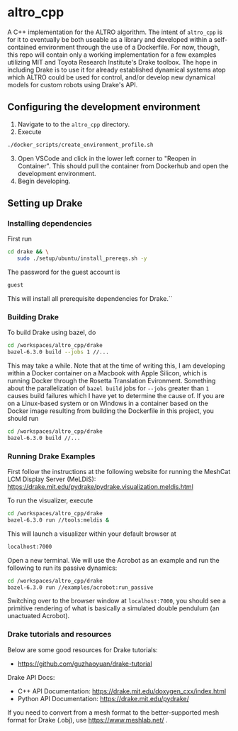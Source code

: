 # altro_cpp

A C++ implementation for the ALTRO algorithm. The intent of `altro_cpp` is for it to eventually be both useable as a library and developed within a self-contained environment through the use of a Dockerfile. For now, though, this repo will contain only a working implementation for a few examples utilizing MIT and Toyota Research Institute's Drake toolbox. The hope in including Drake is to use it for already established dynamical systems atop which ALTRO could be used for control, and/or develop new dynamical models for custom robots using Drake's API.

## Configuring the development environment
1. Navigate to to the `altro_cpp` directory.
2. Execute
```bash
./docker_scripts/create_environment_profile.sh
```
3. Open VSCode and click in the lower left corner to "Reopen in Container". This should pull the container from Dockerhub and open the development environment.
4. Begin developing.

## Setting up Drake
### Installing dependencies
First run
```bash
cd drake && \
   sudo ./setup/ubuntu/install_prereqs.sh -y
```
The password for the guest account is
```bash
guest
```
This will install all prerequisite dependencies for Drake.``

### Building Drake
To build Drake using bazel, do

```bash
cd /workspaces/altro_cpp/drake
bazel-6.3.0 build --jobs 1 //...
```
This may take a while. Note that at the time of writing this, I am developing within a Docker container on a Macbook with Apple Silicon, which is running Docker through the Rosetta Translation Evironment. Something about the parallelization of `bazel build` jobs for `--jobs` greater than `1` causes build failures which I have yet to determine the cause of. If you are on a Linux-based system or on Windows in a container based on the Docker image resulting from building the Dockerfile in this project, you should run

```bash
cd /workspaces/altro_cpp/drake
bazel-6.3.0 build //...
```

### Running Drake Examples
First follow the instructions at the following website for running the MeshCat LCM Display Server (MeLDiS): https://drake.mit.edu/pydrake/pydrake.visualization.meldis.html

To run the visualizer, execute
```bash
cd /workspaces/altro_cpp/drake
bazel-6.3.0 run //tools:meldis &
```
This will launch a visualizer within your default browser at
```bash
localhost:7000
```

Open a new terminal. We will use the Acrobot as an example and run the following to run its passive dynamics:

```bash
cd /workspaces/altro_cpp/drake
bazel-6.3.0 run //examples/acrobot:run_passive
```

Switching over to the browser window at `localhost:7000`, you should see a primitive rendering of what is basically a simulated double pendulum (an unactuated Acrobot).

### Drake tutorials and resources
Below are some good resources for Drake tutorials:
* https://github.com/guzhaoyuan/drake-tutorial

Drake API Docs:
* C++ API Documentation: https://drake.mit.edu/doxygen_cxx/index.html
* Python API Documentation: https://drake.mit.edu/pydrake/

If you need to convert from a mesh format to the better-supported mesh format for Drake (.obj), use https://www.meshlab.net/ .

